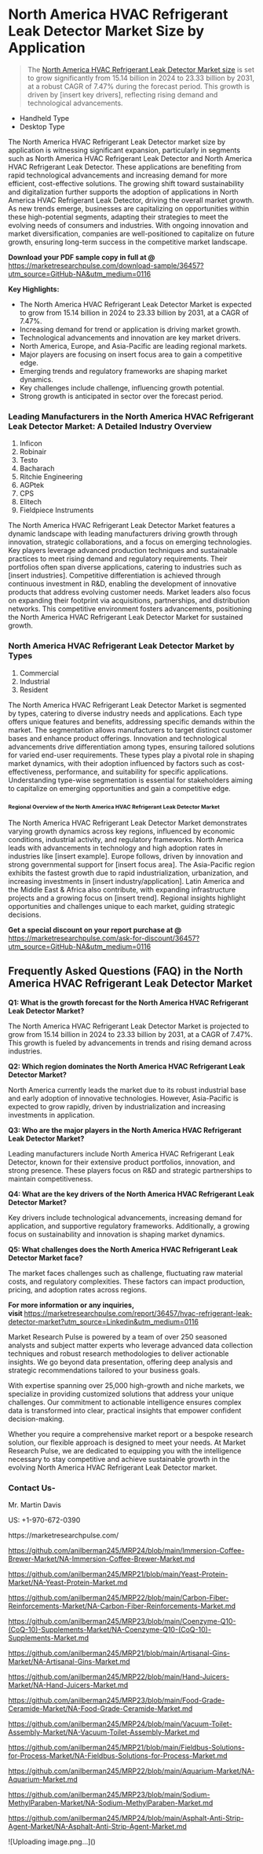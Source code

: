 <h1>North America HVAC Refrigerant Leak Detector Market&nbsp;Size by Application</h1><blockquote><p>The <a href="https://marketresearchpulse.com/download-sample/36457?utm_source=GitHub-NA&amp;utm_medium=0116">North America HVAC Refrigerant Leak Detector Market size</a> is set to grow significantly from 15.14 billion in 2024 to 23.33 billion by 2031, at a robust CAGR of 7.47% during the forecast period. This growth is driven by [insert key drivers], reflecting rising demand and technological advancements.</p></blockquote><ul><li>Handheld Type <li> Desktop Type</li></ul><p>The North America HVAC Refrigerant Leak Detector market size by application is witnessing significant expansion, particularly in segments such as North America HVAC Refrigerant Leak Detector and North America HVAC Refrigerant Leak Detector. These applications are benefiting from rapid technological advancements and increasing demand for more efficient, cost-effective solutions. The growing shift toward sustainability and digitalization further supports the adoption of applications in North America HVAC Refrigerant Leak Detector, driving the overall market growth. As new trends emerge, businesses are capitalizing on opportunities within these high-potential segments, adapting their strategies to meet the evolving needs of consumers and industries. With ongoing innovation and market diversification, companies are well-positioned to capitalize on future growth, ensuring long-term success in the competitive market landscape.</p><p><strong>Download your PDF sample copy in full at @ </strong><a href="https://marketresearchpulse.com/download-sample/36457?utm_source=GitHub-NA&amp;utm_medium=0116">https://marketresearchpulse.com/download-sample/36457?utm_source=GitHub-NA&amp;utm_medium=0116</a></p><p><strong>Key Highlights: </strong></p><ul><li>The North America HVAC Refrigerant Leak Detector Market is expected to grow from 15.14 billion in 2024 to 23.33 billion by 2031, at a CAGR of 7.47%.</li><li>Increasing demand for trend or application is driving market growth.</li><li>Technological advancements and innovation are key market drivers.</li><li>North America, Europe, and Asia-Pacific are leading regional markets.</li><li>Major players are focusing on insert focus area to gain a competitive edge.</li><li>Emerging trends and regulatory frameworks are shaping market dynamics.</li><li>Key challenges include challenge, influencing growth potential.</li><li>Strong growth is anticipated in sector over the forecast period.</li></ul><h3>Leading Manufacturers in the North America HVAC Refrigerant Leak Detector Market: A Detailed Industry Overview</h3><ol><li>Inficon</li><li>Robinair</li><li>Testo</li><li>Bacharach</li><li>Ritchie Engineering</li><li>AGPtek</li><li>CPS</li><li>Elitech</li><li>Fieldpiece Instruments</li></ol><div class="flex max-w-full flex-col flex-grow"><div class="min-h-8 text-message flex w-full flex-col items-end gap-2 whitespace-normal break-words [.text-message+&amp;]:mt-5" dir="auto" data-message-author-role="assistant" data-message-id="fd8432e4-4910-450d-b182-61b7bfb0a01f" data-message-model-slug="gpt-4o"><div class="flex w-full flex-col gap-1 empty:hidden first:pt-[3px]"><div class="markdown prose w-full break-words dark:prose-invert light"><p>The North America HVAC Refrigerant Leak Detector Market features a dynamic landscape with leading manufacturers driving growth through innovation, strategic collaborations, and a focus on emerging technologies. Key players leverage advanced production techniques and sustainable practices to meet rising demand and regulatory requirements. Their portfolios often span diverse applications, catering to industries such as [insert industries]. Competitive differentiation is achieved through continuous investment in R&amp;D, enabling the development of innovative products that address evolving customer needs. Market leaders also focus on expanding their footprint via acquisitions, partnerships, and distribution networks. This competitive environment fosters advancements, positioning the North America HVAC Refrigerant Leak Detector Market for sustained growth.</p></div></div></div></div><h3>North America HVAC Refrigerant Leak Detector Market by Types</h3><ol><li>Commercial <li> Industrial <li> Resident</li></ol><div class="flex max-w-full flex-col flex-grow"><div class="min-h-8 text-message flex w-full flex-col items-end gap-2 whitespace-normal break-words [.text-message+&amp;]:mt-5" dir="auto" data-message-author-role="assistant" data-message-id="084470be-0bb7-4664-bddf-5156b4f41249" data-message-model-slug="gpt-4o-mini"><div class="flex w-full flex-col gap-1 empty:hidden first:pt-[3px]"><div class="markdown prose w-full break-words dark:prose-invert light"><p>The North America HVAC Refrigerant Leak Detector Market is segmented by types, catering to diverse industry needs and applications. Each type offers unique features and benefits, addressing specific demands within the market. The segmentation allows manufacturers to target distinct customer bases and enhance product offerings. Innovation and technological advancements drive differentiation among types, ensuring tailored solutions for varied end-user requirements. These types play a pivotal role in shaping market dynamics, with their adoption influenced by factors such as cost-effectiveness, performance, and suitability for specific applications. Understanding type-wise segmentation is essential for stakeholders aiming to capitalize on emerging opportunities and gain a competitive edge.</p></div></div></div></div><h3><span style="font-size: 11px;">Regional Overview of the North America HVAC Refrigerant Leak Detector Market</span></h3><div class="flex max-w-full flex-col flex-grow"><div class="min-h-8 text-message flex w-full flex-col items-end gap-2 whitespace-normal break-words [.text-message+&amp;]:mt-5" dir="auto" data-message-author-role="assistant" data-message-id="e9038762-ce64-4e30-91c9-9bd413514231" data-message-model-slug="gpt-4o-mini"><div class="flex w-full flex-col gap-1 empty:hidden first:pt-[3px]"><div class="markdown prose w-full break-words dark:prose-invert light"><p>The North America HVAC Refrigerant Leak Detector Market demonstrates varying growth dynamics across key regions, influenced by economic conditions, industrial activity, and regulatory frameworks. North America leads with advancements in technology and high adoption rates in industries like [insert example]. Europe follows, driven by innovation and strong governmental support for [insert focus area]. The Asia-Pacific region exhibits the fastest growth due to rapid industrialization, urbanization, and increasing investments in [insert industry/application]. Latin America and the Middle East &amp; Africa also contribute, with expanding infrastructure projects and a growing focus on [insert trend]. Regional insights highlight opportunities and challenges unique to each market, guiding strategic decisions.</p></div></div></div></div><p><strong>Get a special discount on your report purchase at @ </strong><a href="https://marketresearchpulse.com/ask-for-discount/36457?utm_source=GitHub-NA&amp;utm_medium=0116">https://marketresearchpulse.com/ask-for-discount/36457?utm_source=GitHub-NA&amp;utm_medium=0116</a></p><h2>Frequently Asked Questions (FAQ) in the North America HVAC Refrigerant Leak Detector Market</h2><p><strong>Q1: What is the growth forecast for the North America HVAC Refrigerant Leak Detector Market?</strong></p><p>The North America HVAC Refrigerant Leak Detector Market is projected to grow from 15.14 billion in 2024 to 23.33 billion by 2031, at a CAGR of 7.47%. This growth is fueled by advancements in trends and rising demand across industries.</p><p><strong>Q2: Which region dominates the North America HVAC Refrigerant Leak Detector Market?</strong></p><p>North America currently leads the market due to its robust industrial base and early adoption of innovative technologies. However, Asia-Pacific is expected to grow rapidly, driven by industrialization and increasing investments in application.</p><p><strong>Q3: Who are the major players in the North America HVAC Refrigerant Leak Detector Market?</strong></p><p>Leading manufacturers include North America HVAC Refrigerant Leak Detector, known for their extensive product portfolios, innovation, and strong presence. These players focus on R&amp;D and strategic partnerships to maintain competitiveness.</p><p><strong>Q4: What are the key drivers of the North America HVAC Refrigerant Leak Detector Market?</strong></p><p>Key drivers include technological advancements, increasing demand for application, and supportive regulatory frameworks. Additionally, a growing focus on sustainability and innovation is shaping market dynamics.</p><p><strong>Q5: What challenges does the North America HVAC Refrigerant Leak Detector Market face?</strong></p><p>The market faces challenges such as challenge, fluctuating raw material costs, and regulatory complexities. These factors can impact production, pricing, and adoption rates across regions.</p><p><strong>For more information or any inquiries, visit&nbsp;</strong><a href="https://marketresearchpulse.com/report/36457/hvac-refrigerant-leak-detector-market?utm_source=Linkedin&utm_medium=0116">https://marketresearchpulse.com/report/36457/hvac-refrigerant-leak-detector-market?utm_source=Linkedin&utm_medium=0116</a></p><p>Market Research Pulse is powered by a team of over 250 seasoned analysts and subject matter experts who leverage advanced data collection techniques and robust research methodologies to deliver actionable insights. We go beyond data presentation, offering deep analysis and strategic recommendations tailored to your business goals.</p><p>With expertise spanning over 25,000 high-growth and niche markets, we specialize in providing customized solutions that address your unique challenges. Our commitment to actionable intelligence ensures complex data is transformed into clear, practical insights that empower confident decision-making.</p><p>Whether you require a comprehensive market report or a bespoke research solution, our flexible approach is designed to meet your needs. At Market Research Pulse, we are dedicated to equipping you with the intelligence necessary to stay competitive and achieve sustainable growth in the evolving North America HVAC Refrigerant Leak Detector market.</p><h3><strong>Contact Us-</strong></h3><p>Mr. Martin Davis</p><p>US: +1-970-672-0390</p><p>https://marketresearchpulse.com/</p><p><a href="https://github.com/anilberman245/MRP24/blob/main/Immersion-Coffee-Brewer-Market/NA-Immersion-Coffee-Brewer-Market.md">https://github.com/anilberman245/MRP24/blob/main/Immersion-Coffee-Brewer-Market/NA-Immersion-Coffee-Brewer-Market.md</a></p><p><a href="https://github.com/anilberman245/MRP21/blob/main/Yeast-Protein-Market/NA-Yeast-Protein-Market.md">https://github.com/anilberman245/MRP21/blob/main/Yeast-Protein-Market/NA-Yeast-Protein-Market.md</a></p><p><a href="https://github.com/anilberman245/MRP22/blob/main/Carbon-Fiber-Reinforcements-Market/NA-Carbon-Fiber-Reinforcements-Market.md">https://github.com/anilberman245/MRP22/blob/main/Carbon-Fiber-Reinforcements-Market/NA-Carbon-Fiber-Reinforcements-Market.md</a></p><p><a href="https://github.com/anilberman245/MRP23/blob/main/Coenzyme-Q10-(CoQ-10)-Supplements-Market/NA-Coenzyme-Q10-(CoQ-10)-Supplements-Market.md">https://github.com/anilberman245/MRP23/blob/main/Coenzyme-Q10-(CoQ-10)-Supplements-Market/NA-Coenzyme-Q10-(CoQ-10)-Supplements-Market.md</a></p><p><a href="https://github.com/anilberman245/MRP21/blob/main/Artisanal-Gins-Market/NA-Artisanal-Gins-Market.md">https://github.com/anilberman245/MRP21/blob/main/Artisanal-Gins-Market/NA-Artisanal-Gins-Market.md</a></p><p><a href="https://github.com/anilberman245/MRP22/blob/main/Hand-Juicers-Market/NA-Hand-Juicers-Market.md">https://github.com/anilberman245/MRP22/blob/main/Hand-Juicers-Market/NA-Hand-Juicers-Market.md</a></p><p><a href="https://github.com/anilberman245/MRP23/blob/main/Food-Grade-Ceramide-Market/NA-Food-Grade-Ceramide-Market.md">https://github.com/anilberman245/MRP23/blob/main/Food-Grade-Ceramide-Market/NA-Food-Grade-Ceramide-Market.md</a></p><p><a href="https://github.com/anilberman245/MRP24/blob/main/Vacuum-Toilet-Assembly-Market/NA-Vacuum-Toilet-Assembly-Market.md">https://github.com/anilberman245/MRP24/blob/main/Vacuum-Toilet-Assembly-Market/NA-Vacuum-Toilet-Assembly-Market.md</a></p><p><a href="https://github.com/anilberman245/MRP21/blob/main/Fieldbus-Solutions-for-Process-Market/NA-Fieldbus-Solutions-for-Process-Market.md">https://github.com/anilberman245/MRP21/blob/main/Fieldbus-Solutions-for-Process-Market/NA-Fieldbus-Solutions-for-Process-Market.md</a></p><p><a href="https://github.com/anilberman245/MRP22/blob/main/Aquarium-Market/NA-Aquarium-Market.md">https://github.com/anilberman245/MRP22/blob/main/Aquarium-Market/NA-Aquarium-Market.md</a></p><p><a href="https://github.com/anilberman245/MRP23/blob/main/Sodium-MethylParaben-Market/NA-Sodium-MethylParaben-Market.md">https://github.com/anilberman245/MRP23/blob/main/Sodium-MethylParaben-Market/NA-Sodium-MethylParaben-Market.md</a></p><p><a href="https://github.com/anilberman245/MRP24/blob/main/Asphalt-Anti-Strip-Agent-Market/NA-Asphalt-Anti-Strip-Agent-Market.md">https://github.com/anilberman245/MRP24/blob/main/Asphalt-Anti-Strip-Agent-Market/NA-Asphalt-Anti-Strip-Agent-Market.md</a></p>
![Uploading image.png…]()
